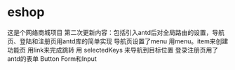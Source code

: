 # eshop
这是个网络商城项目
第二次更新内容：包括引入antd后对全局路由的设置，导航页、登陆和注册页用antd库的简单实现 
导航页设置了menu 用menu。item来创建功能页 用link来完成跳转 用 selectedKeys 来导航到目标位置
登录注册页用了antd的表单 Button Form和Input
